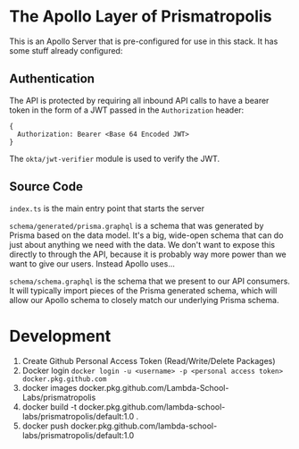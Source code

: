# The Apollo Layer of Prismatropolis

This is an Apollo Server that is pre-configured for use in this stack. It has some stuff already configured:

## Authentication

The API is protected by requiring all inbound API calls to have a bearer token in the form of a JWT passed in the `Authorization` header:

  ```text
  {
    Authorization: Bearer <Base 64 Encoded JWT>
  }
  ```

  The `okta/jwt-verifier` module is used to verify the JWT.

## Source Code

`index.ts` is the main entry point that starts the server

`schema/generated/prisma.graphql` is a schema that was generated by Prisma based on the data model. It's a big, wide-open schema that can do just about anything we need with the data. We don't want to expose this directly to through the API, because it is probably way more power than we want to give our users. Instead Apollo uses...

`schema/schema.graphql` is the schema that we present to our API consumers. It will typically import pieces of the Prisma generated schema, which will allow our Apollo schema to closely match our underlying Prisma schema.

# Development
1. Create Github Personal Access Token (Read/Write/Delete Packages)
2. Docker login `docker login -u <username> -p <personal access token> docker.pkg.github.com`
3. docker images docker.pkg.github.com/Lambda-School-Labs/prismatropolis
4. docker build -t docker.pkg.github.com/lambda-school-labs/prismatropolis/default:1.0 .
5. docker push docker.pkg.github.com/lambda-school-labs/prismatropolis/default:1.0